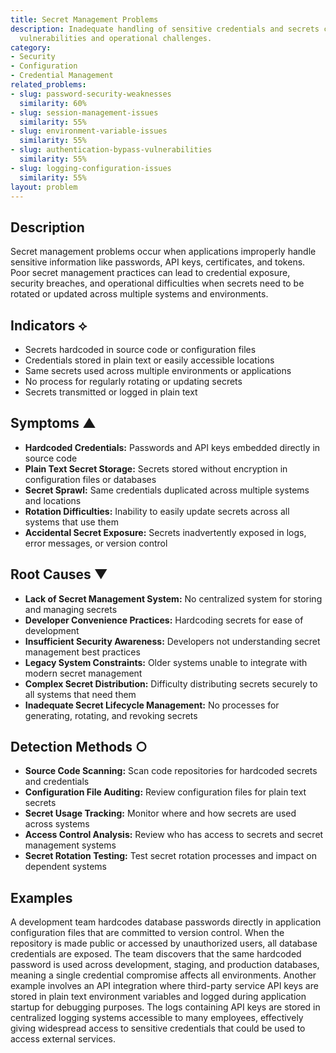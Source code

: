 ```yaml
---
title: Secret Management Problems
description: Inadequate handling of sensitive credentials and secrets creates security
  vulnerabilities and operational challenges.
category:
- Security
- Configuration
- Credential Management
related_problems:
- slug: password-security-weaknesses
  similarity: 60%
- slug: session-management-issues
  similarity: 55%
- slug: environment-variable-issues
  similarity: 55%
- slug: authentication-bypass-vulnerabilities
  similarity: 55%
- slug: logging-configuration-issues
  similarity: 55%
layout: problem
---
```


## Description

Secret management problems occur when applications improperly handle sensitive information like passwords, API keys, certificates, and tokens. Poor secret management practices can lead to credential exposure, security breaches, and operational difficulties when secrets need to be rotated or updated across multiple systems and environments.

## Indicators ⟡

- Secrets hardcoded in source code or configuration files
- Credentials stored in plain text or easily accessible locations
- Same secrets used across multiple environments or applications
- No process for regularly rotating or updating secrets
- Secrets transmitted or logged in plain text

## Symptoms ▲

- **Hardcoded Credentials:** Passwords and API keys embedded directly in source code
- **Plain Text Secret Storage:** Secrets stored without encryption in configuration files or databases
- **Secret Sprawl:** Same credentials duplicated across multiple systems and locations
- **Rotation Difficulties:** Inability to easily update secrets across all systems that use them
- **Accidental Secret Exposure:** Secrets inadvertently exposed in logs, error messages, or version control

## Root Causes ▼

- **Lack of Secret Management System:** No centralized system for storing and managing secrets
- **Developer Convenience Practices:** Hardcoding secrets for ease of development
- **Insufficient Security Awareness:** Developers not understanding secret management best practices
- **Legacy System Constraints:** Older systems unable to integrate with modern secret management
- **Complex Secret Distribution:** Difficulty distributing secrets securely to all systems that need them
- **Inadequate Secret Lifecycle Management:** No processes for generating, rotating, and revoking secrets

## Detection Methods ○

- **Source Code Scanning:** Scan code repositories for hardcoded secrets and credentials
- **Configuration File Auditing:** Review configuration files for plain text secrets
- **Secret Usage Tracking:** Monitor where and how secrets are used across systems
- **Access Control Analysis:** Review who has access to secrets and secret management systems
- **Secret Rotation Testing:** Test secret rotation processes and impact on dependent systems

## Examples

A development team hardcodes database passwords directly in application configuration files that are committed to version control. When the repository is made public or accessed by unauthorized users, all database credentials are exposed. The team discovers that the same hardcoded password is used across development, staging, and production databases, meaning a single credential compromise affects all environments. Another example involves an API integration where third-party service API keys are stored in plain text environment variables and logged during application startup for debugging purposes. The logs containing API keys are stored in centralized logging systems accessible to many employees, effectively giving widespread access to sensitive credentials that could be used to access external services.